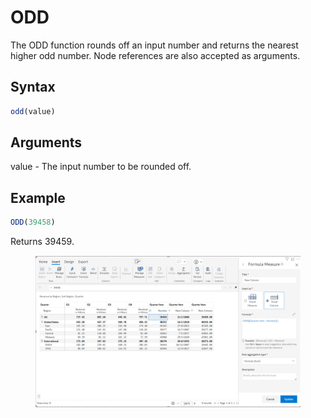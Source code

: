 # ODD

The ODD function rounds off an input number and returns the nearest higher odd number. Node references are also accepted as arguments.

## Syntax

```javascript
odd(value)
```

## Arguments

value - The input number to be rounded off.

## Example

```javascript
ODD(39458)
```

Returns 39459.

<figure><img src="../../.gitbook/assets/image (1) (1) (1) (1) (1) (1) (1) (1) (1) (1) (1) (1) (1) (1) (1) (1) (1) (1) (1) (1) (1).png" alt=""><figcaption></figcaption></figure>
